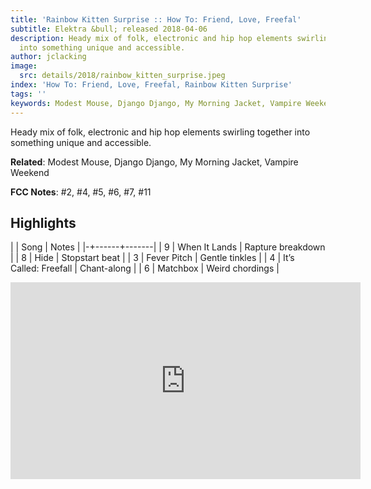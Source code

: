 ```yaml
---
title: 'Rainbow Kitten Surprise :: How To: Friend, Love, Freefal'
subtitle: Elektra &bull; released 2018-04-06
description: Heady mix of folk, electronic and hip hop elements swirling together
  into something unique and accessible.
author: jclacking
image:
  src: details/2018/rainbow_kitten_surprise.jpeg
index: 'How To: Friend, Love, Freefal, Rainbow Kitten Surprise'
tags: ''
keywords: Modest Mouse, Django Django, My Morning Jacket, Vampire Weekend, Elektra
---
```

Heady mix of folk, electronic and hip hop elements swirling together into something unique and accessible.<!--more-->

**Related**: Modest Mouse, Django Django, My Morning Jacket, Vampire Weekend

**FCC Notes**: #2, #4, #5, #6, #7, #11

## Highlights

| | Song | Notes |
|-+------+-------|
| 9 | When It Lands | Rapture breakdown |
| 8 | Hide | Stopstart beat |
| 3 | Fever Pitch | Gentle tinkles |
| 4 | It’s Called: Freefall | Chant-along |
| 6 | Matchbox | Weird chordings |

<div class="tlo-detail-video"><iframe width="560" height="315" src="https://www.youtube.com/embed/zMINv5ggLww" frameborder="0" allow="autoplay; encrypted-media" allowfullscreen></iframe></div>

